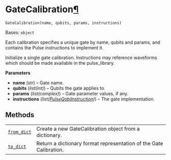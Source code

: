 # GateCalibration[¶](#gatecalibration "Permalink to this headline")

<span id="undefined" />

`GateCalibration(name, qubits, params, instructions)`

Bases: `object`

Each calibration specifies a unique gate by name, qubits and params, and contains the Pulse instructions to implement it.

Initialize a single gate calibration. Instructions may reference waveforms which should be made available in the pulse\_library.

**Parameters**

*   **name** (*str*) – Gate name.
*   **qubits** (*list(int)*) – Qubits the gate applies to.
*   **params** (*list(complex)*) – Gate parameter values, if any.
*   **instructions** (*list(*[*PulseQobjInstruction*](qiskit.qobj.PulseQobjInstruction#qiskit.qobj.PulseQobjInstruction "qiskit.qobj.PulseQobjInstruction")*)*) – The gate implementation.

## Methods

|                                                                                                                                    |                                                                    |
| ---------------------------------------------------------------------------------------------------------------------------------- | ------------------------------------------------------------------ |
| [`from_dict`](qiskit.qobj.GateCalibration.from_dict#qiskit.qobj.GateCalibration.from_dict "qiskit.qobj.GateCalibration.from_dict") | Create a new GateCalibration object from a dictionary.             |
| [`to_dict`](qiskit.qobj.GateCalibration.to_dict#qiskit.qobj.GateCalibration.to_dict "qiskit.qobj.GateCalibration.to_dict")         | Return a dictionary format representation of the Gate Calibration. |
